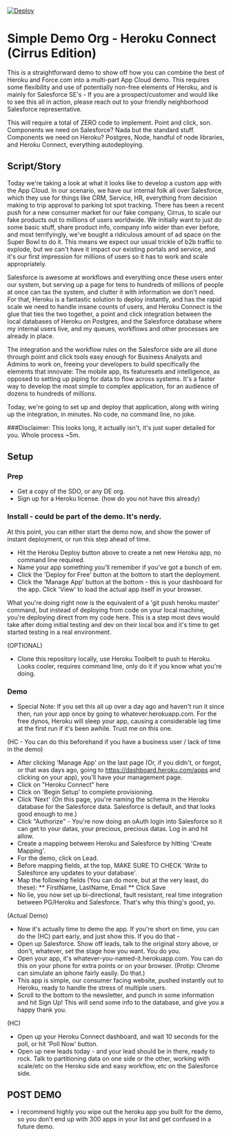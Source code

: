 [![Deploy](https://www.herokucdn.com/deploy/button.png)](https://heroku.com/deploy?template=https://github.com/Skrafft74/HC-SDOdemo)

Simple Demo Org - Heroku Connect (Cirrus Edition)
======================

This is a straightforward demo to show off how you can combine the best of Heroku and Force.com into a multi-part App Cloud demo. This requires some flexibility and use of potentially non-free elements of Heroku, and is mainly for Salesforce SE's - If you are a prospect/customer and would like to see this all in action, please reach out to your friendly neighborhood Salesforce representative.

This will require a total of ZERO code to implement. Point and click, son. Components we need on Salesforce? Nada but the standard stuff. Components we need on Heroku? Postgres, Node, handful of node libraries, and Heroku Connect, everything autodeploying.


Script/Story
-------------
Today we're taking a look at what it looks like to develop a custom app with the App Cloud. In our scenario, we have our internal folk all over Salesforce, which they use for things like CRM, Service, HR, everything from decision making to trip approval to parking lot spot tracking. There has been a recent push for a new consumer market for our fake company, Cirrus, to scale our fake products out to millions of users worldwide. We initially want to just do some basic stuff, share product info, company info wider than ever before, and most terrifyingly, we've bought a ridiculous amount of ad space on the Super Bowl to do it. This means we expect our usual trickle of b2b traffic to explode, but we can't have it impact our existing portals and service, and it's our first impression for millions of users so it has to work and scale appropriately. 

Salesforce is awesome at workflows and everything once these users enter our system, but serving up a page for tens to hundreds of millions of people at once can tax the system, and clutter it with information we don't need. For that, Heroku is a fantastic solution to deploy instantly, and has the rapid scale we need to handle insane counts of users, and Heroku Connect is the glue that ties the two together, a point and click integration between the local databases of Heroku on Postgres, and the Salesforce database where my internal users live, and my queues, workflows and other processes are already in place.

The integration and the workflow rules on the Salesforce side are all done through point and click tools easy enough for Business Analysts and Admins to work on, freeing your developers to build specifically the elements that innovate: The mobile app, its featuresets and intelligence, as opposed to setting up piping for data to flow across systems. It's a faster way to develop the most simple to complex application, for an audience of dozens to hundreds of millions.

Today, we're going to set up and deploy that application, along with wiring up the integration, in minutes. No code, no command line, no joke.

 ###Disclaimer: This looks long, it actually isn't, it's just super detailed for you. Whole process ~5m.

Setup
-------------
### Prep
* Get a copy of the SDO, or any DE org.
* Sign up for a Heroku license. (how do you not have this already)

### Install - could be part of the demo. It's nerdy.
At this point, you can either start the demo now, and show the power of instant deployment, or run this step ahead of time. 
* Hit the Heroku Deploy button above to create a net new Heroku app, no command line required.
* Name your app something you'll remember if you've got a bunch of em. 
* Click the 'Deploy for Free' button at the bottom to start the deployment.
* Click the 'Manage App' button at the bottom - this is your dashboard for the app. Click 'View' to load the actual app itself in your browser.

What you're doing right now is the equivalent of a 'git push heroku master' command, but instead of deploying from code on your local machine, you're deploying direct from my code here. This is a step most devs would take after doing initial testing and dev on their local box and it's time to get started testing in a real environment. 


(OPTIONAL)
* Clone this repository locally, use Heroku Toolbelt to push to Heroku.
Looks cooler, requires command line, only do it if you know what you're doing.

### Demo
* Special Note: If you set this all up over a day ago and haven't run it since then, run your app once by going to whatever.herokuapp.com. For the free dynos, Heroku will sleep your app, causing a considerable lag time at the first run if it's been awhile. Trust me on this one.



(HC - You can do this beforehand if you have a business user / lack of time in the demo)
* After clicking 'Manage App' on the last page (Or, if you didn't, or forgot, or that was days ago, going to https://dashboard.heroku.com/apps and clicking on your app), you'll have your management page. 
* Click on "Heroku Connect" here
* Click on 'Begin Setup' to complete provisioning.
* Click 'Next' (On this page, you're naming the schema in the Heroku database for the Salesforce data. Salesforce is default, and that looks good enough to me.)
* Click "Authorize" - You're now doing an oAuth login into Salesforce so it can get to your datas, your precious, precious datas. Log in and hit allow.
* Create a mapping between Heroku and Salesforce by hitting 'Create Mapping'.
* For the demo, click on Lead. 
* Before mapping fields, at the top, MAKE SURE TO CHECK 'Write to Salesforce any updates to your database'.
* Map the following fields (You can do more, but at the very least, do these): 
** FirstName, LastName, Email
** Click Save
* No lie, you now set up bi-directional, fault resistant, real time integration between PG/Heroku and Salesforce. That's why this thing's good, yo.


(Actual Demo)
* Now it's actually time to demo the app. If you're short on time, you can do the (HC) part early, and just show this. If you do that - 
* Open up Salesforce. Show off leads, talk to the original story above, or don't, whatever, set the stage how you want. You do you.
* Open your app, it's whatever-you-named-it.herokuapp.com. You can do this on your phone for extra points or on your browser. (Protip: Chrome can simulate an iphone fairly easily. Do that.)
* This app is simple, our consumer facing website, pushed instantly out to Heroku, ready to handle the stress of multiple users. 
* Scroll to the bottom to the newsletter, and punch in some information and hit Sign Up! This will send some info to the database, and give you a happy thank you.

(HC)
* Open up your Heroku Connect dashboard, and wait 10 seconds for the poll, or hit 'Poll Now' button.
* Open up new leads today - and your lead should be in there, ready to rock. Talk to partitioning data on one side or the other, working with scale/etc on the Heroku side and easy workflow, etc on the Salesforce side.

## POST DEMO
* I recommend highly you wipe out the heroku app you built for the demo, so you don't end up with 300 apps in your list and get confused in a future demo. 
